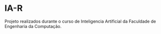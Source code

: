 # IA-R

Projeto realizados durante o curso de Inteligencia Artificial da Faculdade de Engenharia da Computação.

